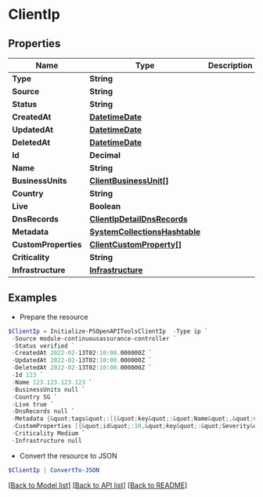 # ClientIp
## Properties

Name | Type | Description | Notes
------------ | ------------- | ------------- | -------------
**Type** | **String** |  | 
**Source** | **String** |  | 
**Status** | **String** |  | 
**CreatedAt** | [**DatetimeDate**](DatetimeDate.md) |  | 
**UpdatedAt** | [**DatetimeDate**](DatetimeDate.md) |  | 
**DeletedAt** | [**DatetimeDate**](DatetimeDate.md) |  | 
**Id** | **Decimal** |  | 
**Name** | **String** |  | 
**BusinessUnits** | [**ClientBusinessUnit[]**](ClientBusinessUnit.md) |  | 
**Country** | **String** |  | 
**Live** | **Boolean** |  | 
**DnsRecords** | [**ClientIpDetailDnsRecords**](ClientIpDetailDnsRecords.md) |  | 
**Metadata** | [**SystemCollectionsHashtable**](.md) |  | 
**CustomProperties** | [**ClientCustomProperty[]**](ClientCustomProperty.md) |  | 
**Criticality** | **String** |  | 
**Infrastructure** | [**Infrastructure**](Infrastructure.md) |  | [optional] 

## Examples

- Prepare the resource
```powershell
$ClientIp = Initialize-PSOpenAPIToolsClientIp  -Type ip `
 -Source module-continuousassurance-controller `
 -Status verified `
 -CreatedAt 2022-02-13T02:10:00.000000Z `
 -UpdatedAt 2022-02-13T02:10:00.000000Z `
 -DeletedAt 2022-02-13T02:10:00.000000Z `
 -Id 123 `
 -Name 123.123.123.123 `
 -BusinessUnits null `
 -Country SG `
 -Live true `
 -DnsRecords null `
 -Metadata {&quot;tags&quot;:[{&quot;key&quot;:&quot;Name&quot;,&quot;value&quot;:&quot;MyEC2Instance&quot;},{&quot;key&quot;:&quot;Environment&quot;,&quot;value&quot;:&quot;Production&quot;}],&quot;amiId&quot;:&quot;ami-0abcdef1234567890&quot;,&quot;state&quot;:{&quot;code&quot;:16,&quot;name&quot;:&quot;running&quot;},&quot;vpcId&quot;:&quot;vpc-1a2b3c4d&quot;,&quot;keyName&quot;:&quot;my-key-pair&quot;,&quot;subnetId&quot;:&quot;subnet-6e7f829e&quot;,&quot;cpuOptions&quot;:{&quot;coreCount&quot;:1,&quot;threadsPerCore&quot;:1},&quot;hypervisor&quot;:&quot;xen&quot;,&quot;instanceId&quot;:&quot;i-1234567890abcdef0&quot;,&quot;launchTime&quot;:&quot;2024-07-10T10:20:30Z&quot;,&quot;instanceType&quot;:&quot;t2.micro&quot;,&quot;rootDeviceName&quot;:&quot;/dev/sda1&quot;,&quot;rootDeviceType&quot;:&quot;ebs&quot;,&quot;securityGroups&quot;:[{&quot;groupId&quot;:&quot;sg-1a2b3c4d&quot;,&quot;groupName&quot;:&quot;default&quot;}],&quot;publicIpAddress&quot;:&quot;123.123.123.123&quot;,&quot;availabilityZone&quot;:&quot;us-west-2a&quot;,&quot;privateIpAddress&quot;:&quot;456.456.456.456&quot;,&quot;networkInterfaces&quot;:[{&quot;vpcId&quot;:&quot;vpc-1a2b3c4d&quot;,&quot;groups&quot;:[{&quot;groupId&quot;:&quot;sg-1a2b3c4d&quot;,&quot;groupName&quot;:&quot;default&quot;}],&quot;ownerId&quot;:&quot;123456789012&quot;,&quot;subnetId&quot;:&quot;subnet-6e7f829e&quot;,&quot;attachment&quot;:{&quot;status&quot;:&quot;attached&quot;,&quot;attachTime&quot;:&quot;2024-07-10T10:20:30Z&quot;,&quot;deviceIndex&quot;:0,&quot;attachmentId&quot;:&quot;eni-attach-1a2b3c4d&quot;,&quot;deleteOnTermination&quot;:true},&quot;macAddress&quot;:&quot;02:7f:42:3b:c4:57&quot;,&quot;description&quot;:&quot;Primary network interface&quot;,&quot;privateIpAddress&quot;:&quot;456.456.456.456&quot;,&quot;networkInterfaceId&quot;:&quot;eni-1a2b3c4d&quot;}],&quot;iamInstanceProfile&quot;:{&quot;id&quot;:&quot;AIPAI1234567890abcdef&quot;,&quot;arn&quot;:&quot;arn:aws:iam::123456789012:instance-profile/my-iam-role&quot;},&quot;virtualizationType&quot;:&quot;hvm&quot;,&quot;blockDeviceMappings&quot;:[{&quot;ebs&quot;:{&quot;status&quot;:&quot;attached&quot;,&quot;volumeId&quot;:&quot;vol-049df61146c4d7901&quot;,&quot;attachTime&quot;:&quot;2024-07-10T10:21:00Z&quot;,&quot;deleteOnTermination&quot;:true},&quot;deviceName&quot;:&quot;/dev/sda1&quot;}]} `
 -CustomProperties [{&quot;id&quot;:10,&quot;key&quot;:&quot;Severity&quot;,&quot;value&quot;:&quot;normal&quot;,&quot;isPreset&quot;:false,&quot;modelType&quot;:&quot;ip&quot;,&quot;modelId&quot;:209,&quot;createdAt&quot;:&quot;2024-09-24T02:37:27.000Z&quot;,&quot;updatedAt&quot;:&quot;2024-09-24T02:38:35.000Z&quot;},{&quot;id&quot;:11,&quot;key&quot;:&quot;Vulnerability&quot;,&quot;value&quot;:&quot;low risk&quot;,&quot;isPreset&quot;:false,&quot;modelType&quot;:&quot;ip&quot;,&quot;modelId&quot;:209,&quot;createdAt&quot;:&quot;2024-09-24T02:37:27.000Z&quot;,&quot;updatedAt&quot;:&quot;2024-09-24T02:38:35.000Z&quot;}] `
 -Criticality Medium `
 -Infrastructure null
```

- Convert the resource to JSON
```powershell
$ClientIp | ConvertTo-JSON
```

[[Back to Model list]](../README.md#documentation-for-models) [[Back to API list]](../README.md#documentation-for-api-endpoints) [[Back to README]](../README.md)

